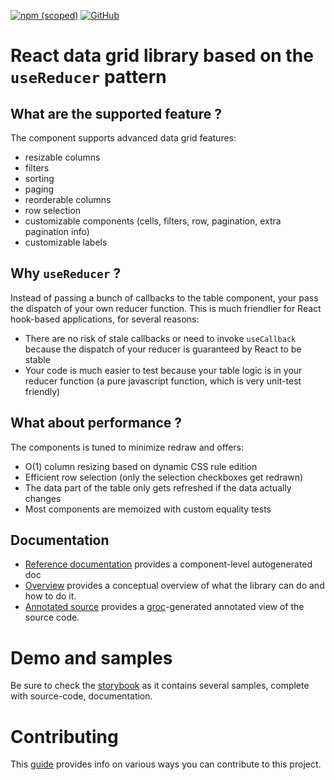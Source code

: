 [![npm (scoped)](https://img.shields.io/npm/v/@ulgaal/react-reducer-table)](https://www.npmjs.com/package/@ulgaal/react-reducer-table) [![GitHub](https://img.shields.io/github/license/ulgaal/react-reducer-table)](https://github.com/ulgaal/react-reducer-table/blob/master/LICENSE)

# React data grid library based on the `useReducer` pattern

## What are the supported feature ?

The component supports advanced data grid features:

- resizable columns
- filters
- sorting
- paging
- reorderable columns
- row selection
- customizable components (cells, filters, row, pagination, extra pagination info)
- customizable labels

## Why `useReducer` ?

Instead of passing a bunch of callbacks to the table component, your pass the dispatch of your own reducer function. This is much friendlier for React hook-based applications, for several reasons:

- There are no risk of stale callbacks or need to invoke `useCallback` because the dispatch of your reducer is guaranteed by React to be stable
- Your code is much easier to test because your table logic is in your reducer function (a pure javascript function, which is very unit-test friendly)

## What about performance ?

The components is tuned to minimize redraw and offers:

- O(1) column resizing based on dynamic CSS rule edition
- Efficient row selection (only the selection checkboxes get redrawn)
- The data part of the table only gets refreshed if the data actually changes
- Most components are memoized with custom equality tests

## Documentation

- [Reference documentation](http://github.com/ulgaal/react-reducer-table/tree/master/doc/ref) provides a component-level autogenerated doc
- [Overview](http://github.com/ulgaal/react-reducer-table/blob/master/OVERVIEW.md) provides a conceptual overview of what the library can do and how to do it.
- [Annotated source](https://ulgaal.github.io/react-reducer-table/code/src/index.html) provides a [groc](https://github.com/nevir/groc)-generated annotated view of the source code.

# Demo and samples

Be sure to check the [storybook](https://ulgaal.github.io/react-reducer-table/storybook-static) as it contains several samples, complete with source-code, documentation.

# Contributing

This [guide](http://github.com/ulgaal/react-reducer-table/blob/master/CONTRIBUTING.md) provides info on various ways you can contribute to this project.
